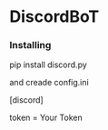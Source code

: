 # DiscordBoT


### Installing

pip install discord.py

and creade config.ini 

[discord]

token = Your Token
